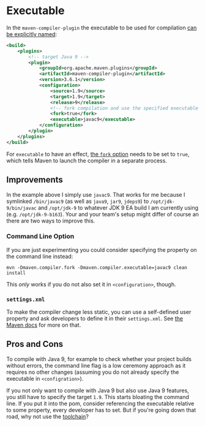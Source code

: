 # Executable

In the `maven-compiler-plugin` the executable to be used for compilation [can be explicitly named](https://maven.apache.org/plugins/maven-compiler-plugin/compile-mojo.html#executable):

```xml
<build>
	<plugins>
		<!-- target Java 9 -->
		<plugin>
			<groupId>org.apache.maven.plugins</groupId>
			<artifactId>maven-compiler-plugin</artifactId>
			<version>3.6.1</version>
			<configuration>
				<source>1.9</source>
				<target>1.9</target>
				<release>9</release>
				<!-- fork compilation and use the specified executable -->
				<fork>true</fork>
				<executable>javac9</executable>
			</configuration>
		</plugin>
	</plugins>
</build>
```

For `executable` to have an effect, [the `fork` option](https://maven.apache.org/plugins/maven-compiler-plugin/compile-mojo.html#fork) needs to be set to `true`, which tells Maven to launch the compiler in a separate process.

## Improvements

In the example above I simply use `javac9`.
That works for me because I symlinked `/bin/javac9` (as well as `java9`, `jar9`, `jdeps9`) to `/opt/jdk-9/bin/javac` and `/opt/jdk-9` to whatever JDK 9 EA build I am currently using (e.g. `/opt/jdk-9-b163`).
Your and your team's setup might differ of course an there are two ways to improve this.

### Command Line Option

If you are just experimenting you could consider specifying the property on the command line instead:

```
mvn -Dmaven.compiler.fork -Dmaven.compiler.executable=javac9 clean install
```

This _only_ works if you do not also set it in `<configuration>`, though.

### `settings.xml`

To make the compiler change less static, you can use a self-defined user property and ask developers to define it in their `settings.xml`.
See [the Maven docs](https://maven.apache.org/plugins/maven-compiler-plugin/examples/compile-using-different-jdk.html) for more on that.

## Pros and Cons

To compile with Java 9, for example to check whether your project builds without errors, the command line flag is a low ceremony approach as it requires no other changes (assuming you do not already specify the executable in `<configration>`).

If you not only want to compile with Java 9 but also use Java 9 features, you still have to specify the target `1.9`.
This starts bloating the command line.
If you put it into the pom, consider referencing the executable relative to some property, every developer has to set.
But if you're going down that road, why not use the [toolchain](../toolchain)?
